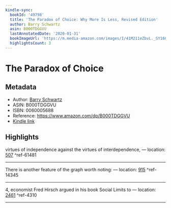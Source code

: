 ```yaml
---
kindle-sync:
  bookId: '49798'
  title: 'The Paradox of Choice: Why More Is Less, Revised Edition'
  author: Barry Schwartz
  asin: B000TDGGVU
  lastAnnotatedDate: '2020-01-31'
  bookImageUrl: 'https://m.media-amazon.com/images/I/41M211eZbvL._SY160.jpg'
  highlightsCount: 3
---
```

# The Paradox of Choice
## Metadata
* Author: [Barry Schwartz](https://www.amazon.comundefined)
* ASIN: B000TDGGVU
* ISBN: 0060005688
* Reference: https://www.amazon.com/dp/B000TDGGVU
* [Kindle link](kindle://book?action=open&asin=B000TDGGVU)

## Highlights
virtues of independence against the virtues of interdependence, — location: [507](kindle://book?action=open&asin=B000TDGGVU&location=507) ^ref-61481

---
There is another feature of the graph worth noting: — location: [915](kindle://book?action=open&asin=B000TDGGVU&location=915) ^ref-14345

---
4, economist Fred Hirsch argued in his book Social Limits to — location: [2461](kindle://book?action=open&asin=B000TDGGVU&location=2461) ^ref-4310

---
